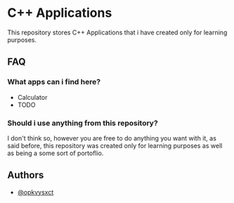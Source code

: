 # C++ Applications

This repository stores C++ Applications that i have created only for learning purposes.

## FAQ

### What apps can i find here?

- Calculator
- TODO

### Should i use anything from this repository?

I don't think so, however you are free to do anything you want with it, as said before, this repository was created only for learning purposes as well as being a some sort of portoflio.

## Authors

- [@opkvysxct](https://github.com/opkvysxct)
